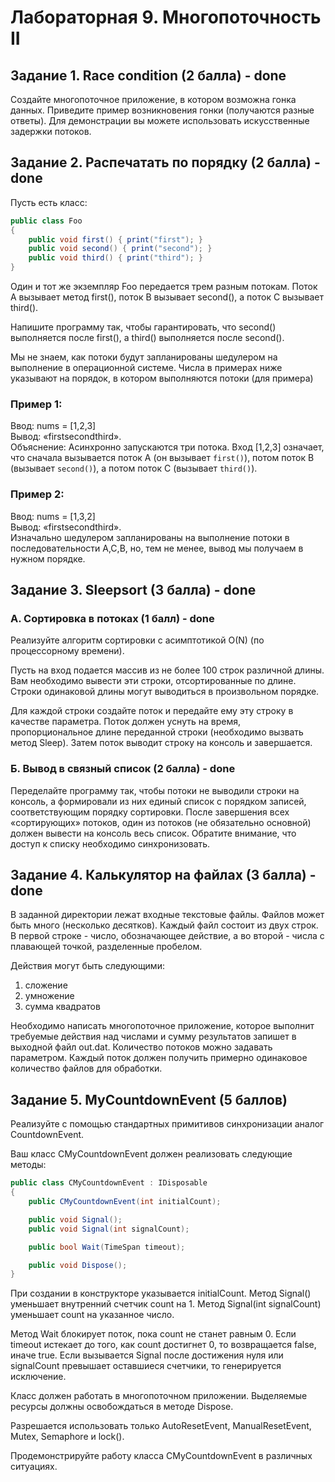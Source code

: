 # Лабораторная 9. Многопоточность II

## Задание 1. Race condition (2 балла) - done

Создайте многопоточное приложение, в котором возможна гонка данных. Приведите пример возникновения гонки (получаются разные ответы). Для демонстрации вы можете использовать искусственные задержки потоков.

## Задание 2. Распечатать по порядку (2 балла) - done

Пусть есть класс:

```c#
public class Foo 
{
    public void first() { print("first"); }
    public void second() { print("second"); }
    public void third() { print("third"); }
}
```

Один и тот же экземпляр Foo передается трем разным потокам. Поток A вызывает метод first(), поток B вызывает second(), а поток C вызывает third().

Напишите программу так, чтобы гарантировать, что second() выполняется после first(), а third() выполняется после second().

Мы не знаем, как потоки будут запланированы шедулером на выполнение в операционной системе. Числа в примерах ниже указывают на порядок, в котором выполняются потоки (для примера)

### Пример 1:

Ввод: nums = [1,2,3]  
Вывод: «firstsecondthird».  
Объяснение: Асинхронно запускаются три потока. Вход [1,2,3] означает, что сначала вызывается поток A (он вызывает `first()`), потом поток B (вызывает `second()`), а потом поток C (вызывает `third()`).

### Пример 2:

Ввод: nums = [1,3,2]  
Вывод: «firstsecondthird».  
Изначально шедулером запланированы на выполнение потоки в последовательности A,C,B, но, тем не менее, вывод мы получаем в нужном порядке.

## Задание 3. Sleepsort (3 балла) - done

### А. Сортировка в потоках (1 балл) - done

Реализуйте алгоритм сортировки с асимптотикой O(N) (по процессорному времени).

Пусть на вход подается массив из не более 100 строк различной длины. Вам необходимо вывести эти строки, отсортированные по длине. Строки одинаковой длины могут выводиться в произвольном порядке.

Для каждой строки создайте поток и передайте ему эту строку в качестве параметра. Поток должен уснуть на время, пропорциональное длине переданной строки (необходимо вызвать метод Sleep). Затем поток выводит строку на консоль и завершается.

### Б. Вывод в связный список (2 балла) - done

Переделайте программу так, чтобы потоки не выводили строки на консоль, а формировали из них единый список с порядком записей, соответствующим порядку сортировки. После завершения всех «сортирующих» потоков, один из потоков (не обязательно основной) должен вывести на консоль весь список. Обратите внимание, что доступ к списку необходимо синхронизовать.

## Задание 4. Калькулятор на файлах (3 балла) - done

В заданной директории лежат входные текстовые файлы. Файлов может быть много (несколько десятков). Каждый файл состоит из двух строк. В первой строке - число, обозначающее действие, а во второй - числа с плавающей точкой, разделенные пробелом.

Действия могут быть следующими: 
1. сложение
2. умножение
3. сумма квадратов

Необходимо написать многопоточное приложение, которое выполнит требуемые действия над числами и сумму результатов запишет в выходной файл out.dat. Количество потоков можно задавать параметром. Каждый поток должен получить примерно одинаковое количество файлов для обработки.

## Задание 5. MyCountdownEvent (5 баллов)

Реализуйте с помощью стандартных примитивов синхронизации аналог CountdownEvent.

Ваш класс CMyCountdownEvent должен реализовать следующие методы:
```c#
public class CMyCountdownEvent : IDisposable
{
    public CMyCountdownEvent(int initialCount);

    public void Signal();
    public void Signal(int signalCount);

    public bool Wait(TimeSpan timeout);

    public void Dispose(); 
}
```

При создании в конструкторе указывается initialCount. Метод Signal() уменьшает внутренний счетчик count на 1. Метод Signal(int signalCount) уменьшает count на указанное число.

Метод Wait блокирует поток, пока count не станет равным 0. Если timeout истекает до того, как count достигнет 0, то возвращается false, иначе true. Если вызывается Signal после достижения нуля или signalCount превышает оставшиеся счетчики, то генерируется исключение.

Класс должен работать в многопоточном приложении. Выделяемые ресурсы должны освобождаться в методе Dispose.

Разрешается использовать только AutoResetEvent, ManualResetEvent, Mutex, Semaphore и lock(). 

Продемонстрируйте работу класса CMyCountdownEvent в различных ситуациях.